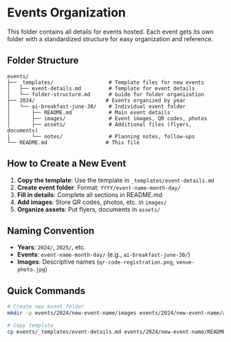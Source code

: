 # Events Organization

This folder contains all details for events hosted. Each event gets its own folder with a standardized structure for easy organization and reference.

## Folder Structure

```
events/
├── _templates/                  # Template files for new events
│   ├── event-details.md         # Template for event details
│   └── folder-structure.md      # Guide for folder organization
├── 2024/                       # Events organized by year
│   └── ai-breakfast-june-30/    # Individual event folder
│       ├── README.md            # Main event details
│       ├── images/              # Event images, QR codes, photos
│       ├── assets/              # Additional files (flyers, documents)
│       └── notes/               # Planning notes, follow-ups
└── README.md                   # This file
```

## How to Create a New Event

1. **Copy the template**: Use the template in `_templates/event-details.md`
2. **Create event folder**: Format: `YYYY/event-name-month-day/`
3. **Fill in details**: Complete all sections in README.md
4. **Add images**: Store QR codes, photos, etc. in `images/`
5. **Organize assets**: Put flyers, documents in `assets/`

## Naming Convention

- **Years**: `2024/`, `2025/`, etc.
- **Events**: `event-name-month-day/` (e.g., `ai-breakfast-june-30/`)
- **Images**: Descriptive names (`qr-code-registration.png`, `venue-photo.jpg`)

## Quick Commands

```bash
# Create new event folder
mkdir -p events/2024/new-event-name/images events/2024/new-event-name/assets events/2024/new-event-name/notes

# Copy template
cp events/_templates/event-details.md events/2024/new-event-name/README.md
```
